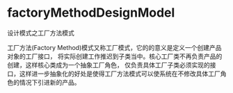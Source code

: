 # factoryMethodDesignModel
设计模式之工厂方法模式

工厂方法(Factory Method)模式又称工厂模式，它的的意义是定义一个创建产品对象的工厂接口，
将实际创建工作推迟到子类当中。核心工厂类不再负责产品的创建，这样核心类成为一个抽象工厂角色，
仅负责具体工厂子类必须实现的接口，这样进一步抽象化的好处是使得工厂方法模式可以使系统在不修改具体工厂角色的情况下引进新的产品。
